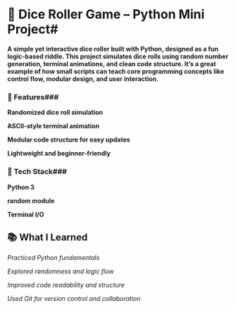 # 🎲 Dice Roller Game – Python Mini Project#
**A simple yet interactive dice roller built with Python, designed as a fun logic-based riddle. This project simulates dice rolls using random number generation, terminal animations, and clean code structure. It’s a great example of how small scripts can teach core programming concepts like control flow, modular design, and user interaction.**

### 🔧 Features###
**Randomized dice roll simulation**

**ASCII-style terminal animation**

**Modular code structure for easy updates**

**Lightweight and beginner-friendly**

### 🚀 Tech Stack###
**Python 3**

**random module**

**Terminal I/O**

## 📚 What I Learned ##
*Practiced Python fundamentals*

*Explored randomness and logic flow*

*Improved code readability and structure*

*Used Git for version control and collaboration*
